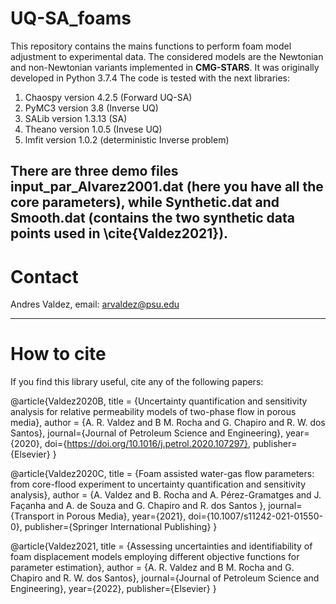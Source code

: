 # UQ-SA_foams

This repository contains the mains functions to perform foam model adjustment
to experimental data. The considered models are the Newtonian and non-Newtonian
variants implemented in **CMG-STARS**. It was originally developed in Python 3.7.4
The code is tested with the next libraries:

1. Chaospy version 4.2.5 (Forward UQ-SA)
2. PyMC3 version 3.8 (Inverse UQ)
3. SALib version 1.3.13 (SA)
4. Theano version 1.0.5 (Invese UQ)
5. lmfit version 1.0.2 (deterministic Inverse problem)

There are three demo files **input_par_Alvarez2001.dat** (here you have all the
core parameters), while **Synthetic.dat** and **Smooth.dat** (contains the two
synthetic data points used in \cite{Valdez2021}).
---

# Contact
Andres Valdez, email: arvaldez@psu.edu


---
# How to cite
If you find this library useful, cite any of the following papers:

@article{Valdez2020B,
title = {Uncertainty quantification and sensitivity analysis for relative permeability models of two-phase flow in porous media},
author = {A. R. Valdez and B M. Rocha and G. Chapiro and R. W. dos Santos},
journal={Journal of Petroleum Science and Engineering},
year={2020},
doi={https://doi.org/10.1016/j.petrol.2020.107297},
publisher={Elsevier}
}

@article{Valdez2020C,
title = {Foam assisted water-gas flow parameters: from core-flood experiment to uncertainty quantification and sensitivity analysis},
author = {A. Valdez and B. Rocha and A. Pérez-Gramatges and J. Façanha and A. de Souza and G. Chapiro and R. dos Santos },
journal={Transport in Porous Media},
year={2021},
doi={10.1007/s11242-021-01550-0},
publisher={Springer International Publishing}
}

@article{Valdez2021,
title = {Assessing uncertainties and identifiability of foam displacement models employing different objective
functions for parameter estimation},
author = {A. R. Valdez and B M. Rocha and G. Chapiro and R. W. dos Santos},
journal={Journal of Petroleum Science and Engineering},
year={2022},
publisher={Elsevier}
}
